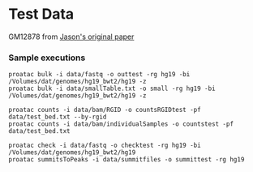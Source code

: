 # Test Data

GM12878 from [Jason's original paper](http://www.nature.com/nature/journal/v523/n7561/abs/nature14590.html)

### Sample executions

```
proatac bulk -i data/fastq -o outtest -rg hg19 -bi /Volumes/dat/genomes/hg19_bwt2/hg19 -z
proatac bulk -i data/smallTable.txt -o small -rg hg19 -bi /Volumes/dat/genomes/hg19_bwt2/hg19 -z

proatac counts -i data/bam/RGID -o countsRGIDtest -pf data/test_bed.txt --by-rgid
proatac counts -i data/bam/individualSamples -o countstest -pf data/test_bed.txt

proatac check -i data/fastq -o checktest -rg hg19 -bi /Volumes/dat/genomes/hg19_bwt2/hg19
proatac summitsToPeaks -i data/summitfiles -o summittest -rg hg19
```
